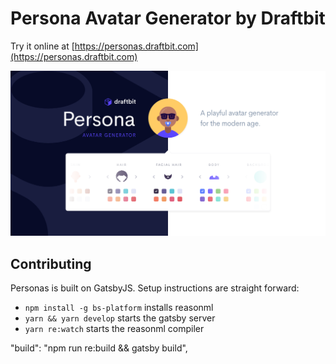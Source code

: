 # Persona Avatar Generator by Draftbit
Try it online at [https://personas.draftbit.com](https://personas.draftbit.com)

![Persona Avatar Generator](screenshot.png)

## Contributing

Personas is built on GatsbyJS. Setup instructions are straight forward:

- `npm install -g bs-platform` installs reasonml
- `yarn && yarn develop` starts the gatsby server
- `yarn re:watch` starts the reasonml compiler

"build": "npm run re:build && gatsby build",
